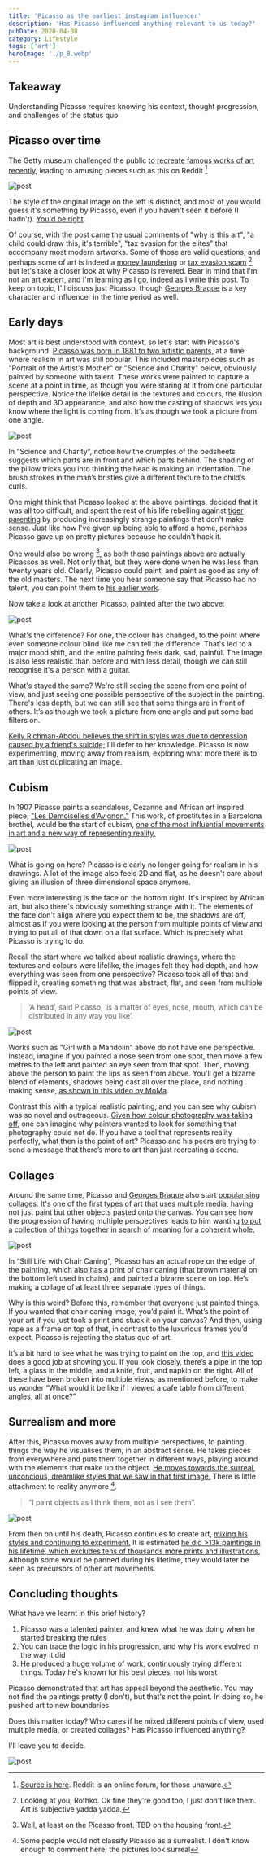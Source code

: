```yaml
---
title: 'Picasso as the earliest instagram influencer'
description: 'Has Picasso influenced anything relevant to us today?'
pubDate: 2020-04-08
category: Lifestyle
tags: ['art']
heroImage: './p_8.webp'
---
```


## Takeaway

Understanding Picasso requires knowing his context, thought progression, and challenges of the status quo

## Picasso over time

The Getty museum challenged the public [to recreate famous works of art recently,](https://blogs.getty.edu/iris/getty-artworks-recreated-with-household-items-by-creative-geniuses-the-world-over/ 'Getty') leading to amusing pieces such as this on Reddit [^1]

![post](./p_1.webp)

The style of the original image on the left is distinct, and most of you would guess it's something by Picasso, even if you haven't seen it before (I hadn't). [You'd be right](https://www.wikiart.org/en/pablo-picasso/woman-with-bird-1970 'Woman with bird').

Of course, with the post came the usual comments of "why is this art", "a child could draw this, it's terrible", "tax evasion for the elites" that accompany most modern artworks. Some of those are valid questions, and perhaps some of art is indeed a [money laundering](https://www.natlawreview.com/article/art-and-money-laundering 'money') or [tax evasion scam](https://newrepublic.com/article/147192/modern-art-serves-rich 'tax') [^2], but let's take a closer look at why Picasso is revered. Bear in mind that I'm not an art expert, and I'm learning as I go, indeed as I write this post. To keep on topic, I'll discuss just Picasso, though [Georges Braque](https://cubismsite.com/georges-braque-cubism/ 'Braque') is a key character and influencer in the time period as well.

## Early days

Most art is best understood with context, so let's start with Picasso's background. [Picasso was born in 1881 to two artistic parents,](https://mymodernmet.com/pablo-picasso-periods/ 'Met') at a time where realism in art was still popular. This included masterpieces such as "Portrait of the Artist's Mother" or "Science and Charity" below, obviously painted by someone with talent. These works were painted to capture a scene at a point in time, as though you were staring at it from one particular perspective. Notice the lifelike detail in the textures and colours, the illusion of depth and 3D appearance, and also how the casting of shadows lets you know where the light is coming from. It’s as though we took a picture from one angle.

![post](./p_2.webp)

In “Science and Charity”, notice how the crumples of the bedsheets suggests which parts are in front and which parts behind. The shading of the pillow tricks you into thinking the head is making an indentation. The brush strokes in the man’s bristles give a different texture to the child’s curls.

One might think that Picasso looked at the above paintings, decided that it was all too difficult, and spent the rest of his life rebelling against [tiger parenting](https://www.apadivisions.org/division-7/publications/newsletters/developmental/2013/07/tiger-parenting 'tiger') by producing increasingly strange paintings that don't make sense. Just like how I've given up being able to afford a home, perhaps Picasso gave up on pretty pictures because he couldn't hack it.

One would also be wrong [^3], as both those paintings above are actually Picassos as well. Not only that, but they were done when he was less than twenty years old. Clearly, Picasso could paint, and paint as good as any of the old masters. The next time you hear someone say that Picasso had no talent, you can point them to [his earlier work](https://mymodernmet.com/picasso-early-work/ 'early').

Now take a look at another Picasso, painted after the two above:

![post](./p_3.webp)

What's the difference? For one, the colour has changed, to the point where even someone colour blind like me can tell the difference. That's led to a major mood shift, and the entire painting feels dark, sad, painful. The image is also less realistic than before and with less detail, though we can still recognise it's a person with a guitar.

What's stayed the same? We're still seeing the scene from one point of view, and just seeing one possible perspective of the subject in the painting. There's less depth, but we can still see that some things are in front of others. It’s as though we took a picture from one angle and put some bad filters on.

[Kelly Richman-Abdou believes the shift in styles was due to depression caused by a friend's suicide;](https://mymodernmet.com/pablo-picasso-periods/ 'Met') I'll defer to her knowledge. Picasso is now experimenting, moving away from realism, exploring what more there is to art than just duplicating an image.

## Cubism

In 1907 Picasso paints a scandalous, Cezanne and African art inspired piece, ["Les Demoiselles d'Avignon."](https://www.pablopicasso.org/avignon.jsp#prettyPhoto 'Avignon') This work, of prostitutes in a Barcelona brothel, would be the start of cubism, [one of the most influential movements in art and a new way of representing reality.](https://www.tate.org.uk/art/art-terms/c/cubism 'Tate')

![post](./p_4.webp)

What is going on here? Picasso is clearly no longer going for realism in his drawings. A lot of the image also feels 2D and flat, as he doesn't care about giving an illusion of three dimensional space anymore.

Even more interesting is the face on the bottom right. It's inspired by African art, but also there's obviously something strange with it. The elements of the face don't align where you expect them to be, the shadows are off, almost as if you were looking at the person from multiple points of view and trying to put all of that down on a flat surface. Which is precisely what Picasso is trying to do.

Recall the start where we talked about realistic drawings, where the textures and colours were lifelike, the images felt they had depth, and how everything was seen from one perspective? Picasso took all of that and flipped it, creating something that was abstract, flat, and seen from multiple points of view.

> ‘A head’, said Picasso, ‘is a matter of eyes, nose, mouth, which can be distributed in any way you like’.

![post](./p_5.webp)

Works such as "Girl with a Mandolin" above do not have one perspective. Instead, imagine if you painted a nose seen from one spot, then move a few metres to the left and painted an eye seen from that spot. Then, moving above the person to paint the lips as seen from above. You'll get a bizarre blend of elements, shadows being cast all over the place, and nothing making sense, [as shown in this video by MoMa](https://www.youtube.com/watch?v=rGZYfSzvPvs 'Moma').

Contrast this with a typical realistic painting, and you can see why cubism was so novel and outrageous. [Given how colour photography was taking off](https://www.history.com/news/8-crucial-innovations-in-the-invention-of-photography 'photo'), one can imagine why painters wanted to look for something that photography could not do. If you have a tool that represents reality perfectly, what then is the point of art? Picasso and his peers are trying to send a message that there’s more to art than just recreating a scene.

## Collages

Around the same time, Picasso and [Georges Braque](https://cubismsite.com/georges-braque-cubism/ 'Braque') also start [popularising collages.](https://cubismsite.com/picasso-collage/ 'collage') It's one of the first types of art that uses multiple media, having not just paint but other objects pasted onto the canvas. You can see how the progression of having multiple perspectives leads to him wanting [to put a collection of things together in search of meaning for a coherent whole.](https://www.artsy.net/article/matthew-the-birth-of-collage-and-mixed-media 'artsy')

![post](./p_6.webp)

In “Still Life with Chair Caning”, Picasso has an actual rope on the edge of the painting, which also has a print of chair caning (that brown material on the bottom left used in chairs), and painted a bizarre scene on top. He’s making a collage of at least three separate types of things.

Why is this weird? Before this, remember that everyone just painted things. If you wanted that chair caning image, you’d paint it. What’s the point of your art if you just took a print and stuck it on your canvas? And then, using rope as a frame on top of that, in contrast to the luxurious frames you’d expect, Picasso is rejecting the status quo of art.

It’s a bit hard to see what he was trying to paint on the top, and [this video](https://www.khanacademy.org/humanities/art-1010/cubism-early-abstraction/cubism/v/picasso-still-life-with-chair-caning 'video') does a good job at showing you. If you look closely, there’s a pipe in the top left, a glass in the middle, and a knife, fruit, and napkin on the right. All of these have been broken into multiple views, as mentioned before, to make us wonder “What would it be like if I viewed a cafe table from different angles, all at once?”

## Surrealism and more

After this, Picasso moves away from multiple perspectives, to painting things the way he visualises them, in an abstract sense. He takes pieces from everywhere and puts them together in different ways, playing around with the elements that make up the object. [He moves towards the surreal, unconcious, dreamlike styles that we saw in that first image.](https://focusonpicasso.com/product-category/surrealism-period/ 'surreal') There is little attachment to reality anymore [^4].

> “I paint objects as I think them, not as I see them”.

![post](./p_7.webp)

From then on until his death, Picasso continues to create art, [mixing his styles and continuing to experiment.](https://en.wikipedia.org/wiki/Pablo_Picasso#Later_works_to_final_years:_1949%E2%80%931973 'Picasso') It is estimated [he did >13k paintings in his lifetime, which excludes tens of thousands more prints and illustrations.](https://www.picassomio.com/art-articles/picasso-how-many-artworks-did-picasso-create-in-his-life-time.html 'Total') Although some would be panned during his lifetime, they would later be seen as precursors of other art movements.

## Concluding thoughts

What have we learnt in this brief history?

1. Picasso was a talented painter, and knew what he was doing when he started breaking the rules
2. You can trace the logic in his progression, and why his work evolved in the way it did
3. He produced a huge volume of work, continuously trying different things. Today he's known for his best pieces, not his worst

Picasso demonstrated that art has appeal beyond the aesthetic. You may not find the paintings pretty (I don't), but that's not the point. In doing so, he pushed art to new boundaries.

Does this matter today? Who cares if he mixed different points of view, used multiple media, or created collages? Has Picasso influenced anything?

I'll leave you to decide.

![post](./p_8.webp)

[^1]: [Source is here](https://www.reddit.com/r/pics/comments/fvx8ko/recreation_of_pablo_picassos_painting_a_woman/ 'Reddit'). Reddit is an online forum, for those unaware.

[^2]: Looking at you, Rothko. Ok fine they're good too, I just don't like them. Art is subjective yadda yadda.

[^3]: Well, at least on the Picasso front. TBD on the housing front.

[^4]: Some people would not classify Picasso as a surrealist. I don't know enough to comment here; the pictures look surreal
